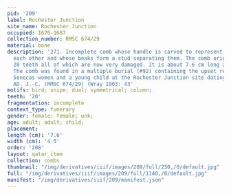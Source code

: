 ```yaml
---
pid: '209'
label: Rochester Junction
site_name: Rochester Junction
occupied: 1670-1687
collection_number: RMSC 674/29
material: bone
description: '271. Incomplete comb whose handle is carved to represent two snipe facing
  each other and whose beaks form a stud separating them. The comb originally had
  20 teeth all of which are now very damaged. It is about 7.6 cm long and 4.5 cm wide.
  The comb was found in a multiple burial (#92) containing the upset remains of two
  Senecas women and a young child at the Rochester Junction site dating from 1670-1690
  AD. J.-C. (RMSC 674/29) (Wray 1963: 43'
motifs: bird; snipe; dual; symmetrical; column;
teeth: '20'
fragmentation: incomplete
context_type: funerary
gender: female; female; unk;
age: adult; adult; child;
placement:
length (cm): '7.6'
width (cm): '4.5'
order: '208'
layout: qatar_item
collection: combs
thumbnail: "/img/derivatives/iiif/images/209/full/250,/0/default.jpg"
full: "/img/derivatives/iiif/images/209/full/1140,/0/default.jpg"
manifest: "/img/derivatives/iiif/209/manifest.json"
---
```

